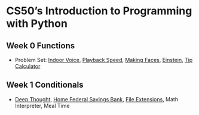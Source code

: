 # CS50’s Introduction to Programming with Python

## Week 0 Functions

- Problem Set: [Indoor Voice](indoor), [Playback Speed](), [Making Faces](faces), [Einstein](einstein), [Tip Calculator](tip)

## Week 1 Conditionals

- [Deep Thought](deep), [Home Federal Savings Bank](bank), [File Extensions](extensions), Math Interpreter, Meal Time
